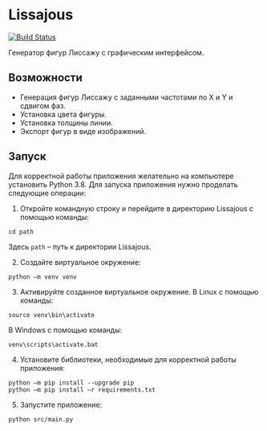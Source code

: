 # Lissajous
[![Build Status](https://travis-ci.com/timerke/Lissajous.svg?branch=main)](https://travis-ci.com/timerke/Lissajous)

Генератор фигур Лиссажу с графическим интерфейсом.

## Возможности
* Генерация фигур Лиссажу с заданными частотами по X и Y и сдвигом фаз.
* Установка цвета фигуры.
* Установка толщины линии.
* Экспорт фигур в виде изображений.

## Запуск
Для корректной работы приложения желательно на компьютере установить Python 3.8.
Для запуска приложения нужно проделать следующие операции:
1.	Откройте командную строку и перейдите в директорию Lissajous с помощью команды:
```
cd path
```
Здесь ```path``` – путь к директории Lissajous.

2.	Создайте виртуальное окружение:
```
python –m venv venv
```
3.	Активируйте созданное виртуальное окружение. В Linux с помощью команды:
```
source venv\bin\activate
```
В Windows с помощью команды:
```
venv\scripts\activate.bat
```
4.	Установите библиотеки, необходимые для корректной работы приложения:
```
python –m pip install --upgrade pip
python –m pip install –r requirements.txt
```
5.	Запустите приложение:
```
python src/main.py
```
